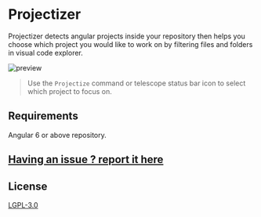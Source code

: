 # Projectizer

Projectizer detects angular projects inside your repository then helps you choose which project you would like to work on by filtering files and folders in visual code explorer.


![preview](https://github.com/mseknibilel/projectizer/raw/master/assets/feature.gif)

> Use the `Projectize` command or telescope status bar icon to select which project to focus on.

## Requirements

Angular 6 or above repository.

## [Having an issue ? report it here](https://github.com/mseknibilel/projectizer/issues)

## License

[LGPL-3.0](https://www.gnu.org/licenses/lgpl-3.0.fr.html)
